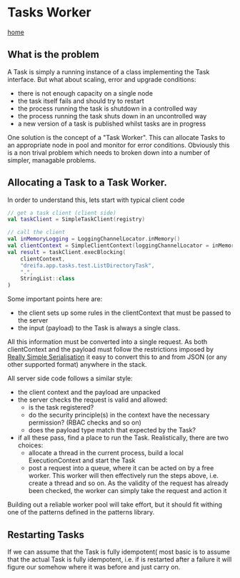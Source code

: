 # Tasks Worker
[home](../README.md)

## What is the problem

A Task is simply a running instance of a class implementing the Task interface. But what about scaling, error and
upgrade conditions:

- there is not enough capacity on a single node
- the task itself fails and should try to restart
- the process running the task is shutdown in a controlled way
- the process running the task shuts down in an uncontrolled way
- a new version of a task is published whilst tasks are in progress

One solution is the concept of a "Task Worker". This can allocate Tasks to an appropriate node in pool and monitor for
error conditions. Obviously this is a non trival problem which needs to broken down into a number of simpler, managable
problems.

## Allocating a Task to a Task Worker.

In order to understand this, lets start with typical client code

```kotlin
// get a task client (client side)
val taskClient = SimpleTaskClient(registry)

// call the client
val inMemoryLogging = LoggingChannelLocator.inMemory()
val clientContext = SimpleClientContext(loggingChannelLocator = inMemoryLogging)
val result = taskClient.execBlocking(
    clientContext,
    "dreifa.app.tasks.test.ListDirectoryTask",
    ".",
    StringList::class
)
```

Some important points here are:

* the client sets up some rules in the clientContext that must be passed to the server
* the input (payload) to the Task is always a single class.

All this information must be converted into a single request. As both clientContext and the payload must follow the
restrictions imposed by
[Really Simple Serialisation](https://github.com/dreifadotapp/really-simple-serialisation#readme) it easy to convert this
to and from JSON (or any other supported format) anywhere in the stack.

All server side code follows a similar style:

* the client context and the payload are unpacked
* the server checks the request is valid and allowed:
    - is the task registered?
    - do the security principle(s) in the context have the necessary permission? (RBAC checks and so on)
    - does the payload type match that expected by the Task?
* if all these pass, find a place to run the Task. Realistically, there are two choices:
    - allocate a thread in the current process, build a local ExecutionContext and start the Task
    - post a request into a queue, where it can be acted on by a free worker. This worker will then effectively run the
      steps above, i.e. create a thread and so on. As the validity of the request has already been checked, the worker
      can simply take the request and action it

Building out a reliable worker pool will take effort, but it should fit withing one of the patterns defined in the
patterns library.  

## Restarting Tasks

If we can assume that the Task is fully idempotent(  most basic is to assume that the actual Task is fully idempotent, i.e. if is restarted 
after a failure it will figure our somehow where it was before and just carry on. 

## 
